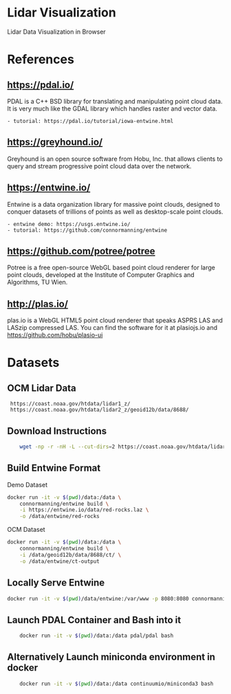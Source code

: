 # Lidar Visualization
Lidar Data Visualization in Browser

# References

## https://pdal.io/
PDAL is a C++ BSD library for translating and manipulating point cloud data. It is very much like the GDAL library which handles raster and vector data. 

    - tutorial: https://pdal.io/tutorial/iowa-entwine.html

## https://greyhound.io/
Greyhound is an open source software from Hobu, Inc. that allows clients to query and stream progressive point cloud data over the network.

## https://entwine.io/
Entwine is a data organization library for massive point clouds, designed to conquer datasets of trillions of points as well as desktop-scale point clouds.

    - entwine demo: https://usgs.entwine.io/
    - tutorial: https://github.com/connormanning/entwine


## https://github.com/potree/potree
Potree is a free open-source WebGL based point cloud renderer for large point clouds, developed at the Institute of Computer Graphics and Algorithms, TU Wien.

## http://plas.io/
plas.io is a WebGL HTML5 point cloud renderer that speaks ASPRS LAS and LASzip compressed LAS. You can find the software for it at plasiojs.io and https://github.com/hobu/plasio-ui


# Datasets

## OCM Lidar Data
     https://coast.noaa.gov/htdata/lidar1_z/
     https://coast.noaa.gov/htdata/lidar2_z/geoid12b/data/8688/

## Download Instructions
```sh
    wget -np -r -nH -L --cut-dirs=2 https://coast.noaa.gov/htdata/lidar2_z/geoid12b/data/8688/ 
```

## Build Entwine Format
Demo Dataset
```sh
docker run -it -v $(pwd)/data:/data \
    connormanning/entwine build \
    -i https://entwine.io/data/red-rocks.laz \
    -o /data/entwine/red-rocks
```
OCM Dataset
```sh
docker run -it -v $(pwd)/data:/data \
    connormanning/entwine build \
    -i /data/geoid12b/data/8688/ct/ \
    -o /data/entwine/ct-output
```

## Locally Serve Entwine

```sh
docker run -it -v $(pwd)/data/entwine:/var/www -p 8080:8080 connormanning/http-server
```

## Launch PDAL Container and Bash into it

```sh
    docker run -it -v $(pwd)/data:/data pdal/pdal bash
```

## Alternatively Launch miniconda environment in docker

```sh
    docker run -it -v $(pwd)/data:/data continuumio/miniconda3 bash
```
